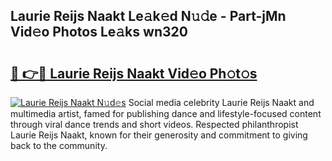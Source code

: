 ## Laurie Reijs Naakt Le𝚊k𝚎d N𝚞𝚍e - Part-jMn Vid𝚎o Photos Le𝚊ks wn320

# <h2><a href="http://fb25v8.evod.top/?m=Laurie+Reijs+Naakt">🔗 👉🔴 Laurie Reijs Naakt Vid𝚎o Ph𝚘t𝚘s</a></h2>

[![Laurie Reijs Naakt N𝚞d𝚎s](https://i.imgur.com/8V9OHl7.gif)](http://fb25v8.evod.top/?m=Laurie+Reijs+Naakt)
Social media celebrity Laurie Reijs Naakt and multimedia artist, famed for publishing dance and lifestyle-focused content through viral dance trends and short videos. Respected philanthropist Laurie Reijs Naakt, known for their generosity and commitment to giving back to the community. 
